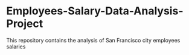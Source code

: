 # Employees-Salary-Data-Analysis-Project
This repository contains the analysis of San Francisco city employees salaries
